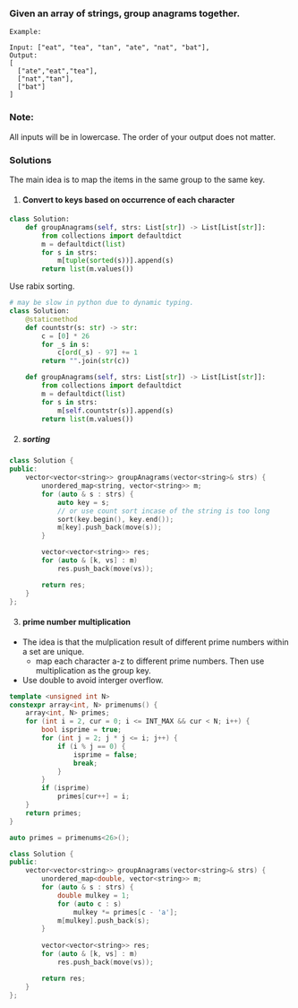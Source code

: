 ### Given an array of strings, group anagrams together.

```
Example:

Input: ["eat", "tea", "tan", "ate", "nat", "bat"],
Output:
[
  ["ate","eat","tea"],
  ["nat","tan"],
  ["bat"]
]
```

### Note:

All inputs will be in lowercase.
The order of your output does not matter.

### Solutions

The main idea is to map the items in the same group to the same key.

1. #### Convert to keys based on occurrence of each character

```python
class Solution:
    def groupAnagrams(self, strs: List[str]) -> List[List[str]]:
        from collections import defaultdict
        m = defaultdict(list)
        for s in strs:
            m[tuple(sorted(s))].append(s)
        return list(m.values())
```

Use rabix sorting.

```python
# may be slow in python due to dynamic typing.
class Solution:
    @staticmethod
    def countstr(s: str) -> str:
        c = [0] * 26
        for _s in s:
            c[ord(_s) - 97] += 1
        return "".join(str(c))

    def groupAnagrams(self, strs: List[str]) -> List[List[str]]:
        from collections import defaultdict
        m = defaultdict(list)
        for s in strs:
            m[self.countstr(s)].append(s)
        return list(m.values())
```


2. ##### sorting

```cpp
class Solution {
public:
    vector<vector<string>> groupAnagrams(vector<string>& strs) {
        unordered_map<string, vector<string>> m;
        for (auto & s : strs) {
            auto key = s;
            // or use count sort incase of the string is too long
            sort(key.begin(), key.end());
            m[key].push_back(move(s));
        }

        vector<vector<string>> res;
        for (auto & [k, vs] : m)
            res.push_back(move(vs));

        return res;
    }
};
```

3. #### prime number multiplication

- The idea is that the mulplication result of different prime numbers within a set are unique.
    - map each character a-z to different prime numbers. Then use multiplication as the group key.
- Use double to avoid interger overflow.

```cpp
template <unsigned int N>
constexpr array<int, N> primenums() {
    array<int, N> primes;
    for (int i = 2, cur = 0; i <= INT_MAX && cur < N; i++) {
        bool isprime = true;
        for (int j = 2; j * j <= i; j++) {
            if (i % j == 0) {
                isprime = false;
                break;
            }
        }
        if (isprime)
            primes[cur++] = i;
    }
    return primes;
}

auto primes = primenums<26>();

class Solution {
public:
    vector<vector<string>> groupAnagrams(vector<string>& strs) {
        unordered_map<double, vector<string>> m;
        for (auto & s : strs) {
            double mulkey = 1;
            for (auto c : s)
                mulkey *= primes[c - 'a'];
            m[mulkey].push_back(s);
        }
        
        vector<vector<string>> res;
        for (auto & [k, vs] : m)
            res.push_back(move(vs));

        return res;
    }
};
```